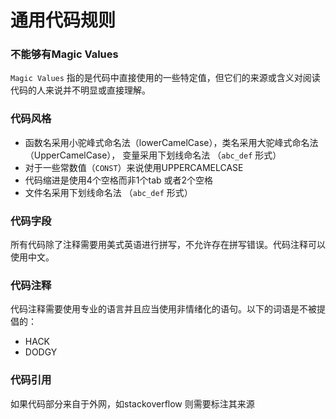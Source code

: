 # 通用代码规则

### 不能够有Magic Values
`Magic Values` 指的是代码中直接使用的一些特定值，但它们的来源或含义对阅读代码的人来说并不明显或直接理解。

### 代码风格
- 函数名采用小驼峰式命名法（lowerCamelCase），类名采用大驼峰式命名法（UpperCamelCase）， 变量采用下划线命名法 （`abc_def` 形式）
- 对于一些常数值（`CONST`）来说使用UPPERCAMELCASE
- 代码缩进是使用4个空格而非1个tab 或者2个空格
- 文件名采用下划线命名法 （`abc_def` 形式）

### 代码字段
所有代码除了注释需要用美式英语进行拼写，不允许存在拼写错误。代码注释可以使用中文。

### 代码注释
代码注释需要使用专业的语言并且应当使用非情绪化的语句。以下的词语是不被提倡的：
* HACK
* DODGY

### 代码引用
如果代码部分来自于外网，如stackoverflow 则需要标注其来源